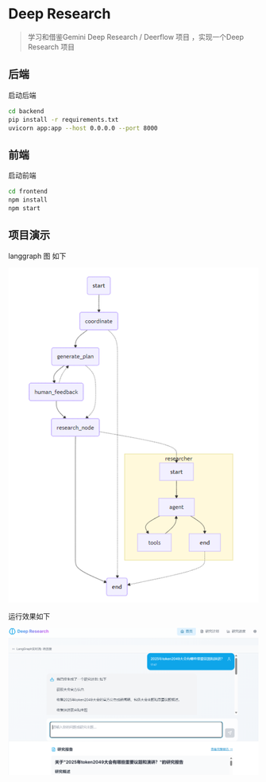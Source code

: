 # Deep Research 
> 学习和借鉴Gemini Deep Research / Deerflow 项目 ，实现一个Deep Research 项目
## 后端
启动后端
```bash
cd backend
pip install -r requirements.txt
uvicorn app:app --host 0.0.0.0 --port 8000
```

## 前端
启动前端
```bash
cd frontend
npm install
npm start
```

## 项目演示
langgraph 图 如下

![langgraph 图](./assets/graph.png)

运行效果如下

![项目演示](./assets/image.png)
